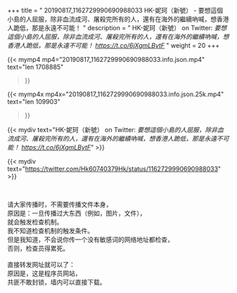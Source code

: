 +++
title = " 20190817_1162729990690988033 HK-妮珂（新號） - 要想這個小島的人屈服，除非血流成河、屠殺完所有的人，還有在海外的繼續吶喊，想香港人跪低，那是永遠不可能！ "
description = " HK-妮珂（新號） on Twitter: _要想這個小島的人屈服，除非血流成河、屠殺完所有的人，還有在海外的繼續吶喊，想香港人跪低，那是永遠不可能！ https://t.co/6jXgmLBytF_ "
weight = 20
+++

{{< mymp4 mp4="20190817_1162729990690988033.info.json.mp4" 
text="len 1708885"
>}}

{{< mymp4x  mp4x="20190817_1162729990690988033.info.json.25k.mp4"
text="len 109903"
>}}


{{< mydiv text="HK-妮珂（新號） on Twitter: _要想這個小島的人屈服，除非血流成河、屠殺完所有的人，還有在海外的繼續吶喊，想香港人跪低，那是永遠不可能！ https://t.co/6jXgmLBytF_" >}}
<br>

{{< mydiv text="https://twitter.com/Hk60740379Hk/status/1162729990690988033" >}}


<br>

请大家传播时，不需要传播文件本身，<br>
原因是：一旦传播过大东西（例如，图片，文件），<br>
就会触发检查机制。<br>
我不知道检查机制的触发条件。<br>
但是我知道，不会说你传一个没有敏感词的网络地址都检查，<br>
否则，检查员得累死。<br><br>
直接转发网址就可以了：<br>
原因是，这是程序员网站，<br>
共匪不敢封锁，墙内可以直接下载。


